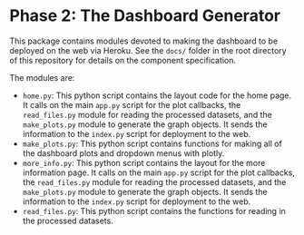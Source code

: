 # Phase 2: The Dashboard Generator

This package contains modules devoted to making the dashboard to be deployed on the web via Heroku. See the <code>docs/</code> folder in the root directory of this repository for details on the component specification.

The modules are:

* <code>home.py</code>: This python script contains the layout code for the home page. It calls on the main <code>app.py</code> script for the plot callbacks, the <code>read_files.py</code> module for reading the processed datasets, and the <code>make_plots.py</code> module to generate the graph objects. It sends the information to the <code>index.py</code> script for deployment to the web.
* <code>make_plots.py</code>: This python script contains functions for making all of the dashboard plots and dropdown menus with plotly.
* <code>more_info.py</code>: This python script contains the layout for the more information page. It calls on the main <code>app.py</code> script for the plot callbacks, the <code>read_files.py</code> module for reading the processed datasets, and the <code>make_plots.py</code> module to generate the graph objects. It sends the information to the <code>index.py</code> script for deployment to the web.
* <code>read_files.py</code>: This python script contains the functions for reading in the processed datasets.
